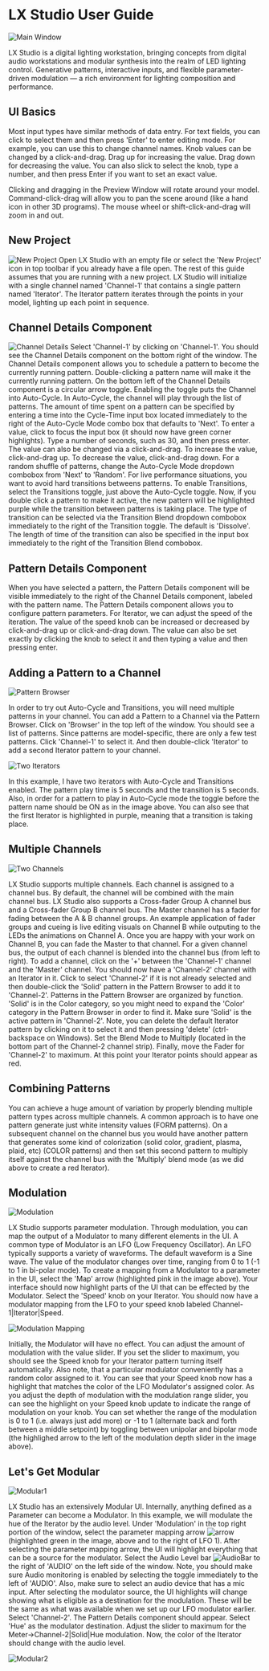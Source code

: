LX Studio User Guide
====================
![Main Window](assets/mainwindow.jpg)

LX Studio is a digital lighting workstation, bringing concepts from digital audio workstations and modular synthesis into the realm of LED lighting control. Generative patterns, interactive inputs, and flexible parameter-driven modulation — a rich environment for lighting composition and performance.

UI Basics
---------
Most input types have similar methods of data entry.  For text fields, you can click to select them and then press 'Enter' to enter editing mode.  For example,
you can use this to change channel names.  Knob values can be changed by a click-and-drag.  Drag up for increasing the value.  Drag down for decreasing the value.
You can also slick to select the knob, type a number, and then press Enter if you want to set an exact value.

Clicking and dragging in the Preview Window will rotate around your model.  Command-click-drag will allow you to pan the scene around (like a hand icon in other
3D programs).  The mouse wheel or shift-click-and-drag will zoom in and out.

New Project
-----------
![New Project](assets/newproject.jpg)
Open LX Studio with an empty file or select the 'New Project' icon in top toolbar if you already have a file open.  The rest of this
guide assumes that you are running with a new project.  LX Studio will initialize with a single channel named 'Channel-1' that
contains a single pattern named 'Iterator'.  The Iterator pattern iterates through the points in your model, lighting up each
point in sequence.

Channel Details Component
-------------------------
![Channel Details](assets/channeldetails.jpg)
Select 'Channel-1' by clicking on 'Channel-1'.  You should see the Channel Details component on the bottom right of the window.
The Channel Details component allows you to schedule a pattern to become the currently running pattern.  Double-clicking a
pattern name will make it the currently running pattern.  On the bottom left of the Channel Details component is a circular
arrow toggle.  Enabling the toggle puts the Channel into Auto-Cycle.  In Auto-Cycle, the channel will play through the list
of patterns.  The amount of time spent on a pattern can be specified by entering a time into the Cycle-Time input box located
immediately to the right of the Auto-Cycle Mode combo box that defaults to 'Next'.  To enter a value, click to focus the
input box (it should now have green corner highlights).  Type a number of seconds, such as 30, and then press enter.  The value
can also be changed via a click-and-drag.  To increase the value, click-and-drag up.  To decrease the value, click-and-drag down.
For a random shuffle of patterns, change the Auto-Cycle Mode dropdown combobox from 'Next' to 'Random'.  For live performance
situations, you want to avoid hard transitions betweens patterns.  To enable Transitions, select the Transitions toggle, just
above the Auto-Cycle toggle.  Now, if you double click a pattern to make it active, the new pattern will be highlighted purple
while the transition between patterns is taking place.  The type of transition can be selected via the Transition Blend dropdown
combobox immediately to the right of the Transition toggle.  The default is 'Dissolve'.  The length of time of the transition
can also be specified in the input box immediately to the right of the Transition Blend combobox.

Pattern Details Component
-------------------------
When you have selected a pattern, the Pattern Details component will be visible immediately to the right of the Channel Details
component, labeled with the pattern name.  The Pattern Details component allows you to configure pattern parameters.  For Iterator,
we can adjust the speed of the iteration.  The value of the speed knob can be increased or decreased by click-and-drag up or
click-and-drag down.  The value can also be set exactly by clicking the knob to select it and then typing a value and then pressing
enter.

Adding a Pattern to a Channel
-----------------------------
![Pattern Browser](assets/patternbrowser.jpg)

In order to try out Auto-Cycle and Transitions, you will need multiple patterns in your channel.  You can add a Pattern to a Channel
via the Pattern Browser.  Click on 'Browser' in the top left of the window.  You should see a list of patterns.  Since patterns
are model-specific, there are only a few test patterns.  Click 'Channel-1' to select it.  And then double-click 'Iterator' to add
a second Iterator pattern to your channel.

![Two Iterators](assets/twoiterators.jpg)

In this example, I have two iterators with Auto-Cycle and Transitions enabled.  The pattern play time is 5 seconds and the transition
is 5 seconds.  Also, in order for a pattern to play in Auto-Cycle mode the toggle before the pattern name should be ON as in the
image above.  You can also see that the first Iterator is highlighted in purple, meaning that a transition is taking place.


Multiple Channels
-----------------
![Two Channels](assets/twochannels.jpg)

LX Studio supports multiple channels.  Each channel is assigned to a channel bus.  By default, the channel will be combined with the
main channel bus.  LX Studio also supports a Cross-fader Group A channel bus and a Cross-fader Group B channel bus.  The Master channel
has a fader for fading between the A & B channel groups.  An example application of fader groups and cueing is live editing visuals on Channel B
while outputing to the LEDs the animations on Channel A.  Once you are happy with your work on Channel B, you can fade the Master to that channel.
For a given channel bus, the output of each channel is blended into the channel bus (from left to right).  To add a channel, click on the '+'
between the 'Channel-1' channel and the 'Master' channel.  You should now have a 'Channel-2' channel with an Iterator in it.  Click to
select 'Channel-2' if it is not already selected and then double-click the 'Solid' pattern in the Pattern Browser to add it to 'Channel-2'.
Patterns in the Pattern Browser are organized by function.  'Solid' is in the Color category, so you might need to expand the 'Color' category
in the Pattern Browser in order to find it.  Make sure 'Solid' is the active pattern in 'Channel-2'.  Note, you can delete the default Iterator pattern by
clicking on it to select it and then pressing 'delete' (ctrl-backspace on Windows).  Set the Blend Mode to Multiply (located in the
bottom part of the Channel-2 channel strip).  Finally, move the Fader for 'Channel-2' to maximum.  At this point your Iterator points
should appear as red.

Combining Patterns
------------------
You can achieve a huge amount of variation by properly blending multiple pattern types across multiple channels.  A common approach is
to have one pattern generate just white intensity values (FORM patterns).  On a subsequent channel on the channel bus you would have
another pattern that generates some kind of colorization (solid color, gradient, plasma, plaid, etc) (COLOR patterns)
and then set this second pattern to multiply itself against the channel bus with the 'Multiply' blend mode  (as we did above to
create a red Iterator).

Modulation
----------
![Modulation](assets/modulation.jpg)

LX Studio supports parameter modulation.  Through modulation, you can map the output of a Modulator to many different elements in
the UI.  A common type of Modulator is an LFO (Low Frequency Oscillator).  An LFO typically supports a variety of waveforms.  The
default waveform is a Sine wave.  The value of the modulator changes over time, ranging from 0 to 1 (-1 to 1 in bi-polar mode).  To create
a mapping from a Modulator to a parameter in the UI, select the 'Map' arrow (highlighted pink in the image above).  Your interface
should now highlight parts of the UI that can be effected by the Modulator.  Select the 'Speed' knob on your Iterator.  You
should now have a modulator mapping from the LFO to your speed knob labeled Channel-1|Iterator|Speed.

![Modulation Mapping](assets/modulationmapping.jpg)

Initially, the Modulator will have no effect.  You can adjust the amount of modulation with the value slider.  If you set the slider
to maximum, you should see the Speed knob for your Iterator pattern turning itself automatically.  Also note, that a particular
modulator conveniently has a random color assigned to it.  You can see that your Speed knob now has a highlight that matches
the color of the LFO Modulator's assigned color.  As you adjust the depth of modulation with the modulation range slider, you
can see the highlight on your Speed knob update to indicate the range of modulation on your knob.  You can set whether the
range of the modulation is 0 to 1 (i.e. always just add more) or -1 to 1 (alternate back and forth between a middle setpoint)
by toggling between unipolar and bipolar mode (the highlighed arrow to the left of the modulation depth slider in the image
above).

Let's Get Modular
-----------------
![Modular1](assets/modular1.jpg)

LX Studio has an extensively Modular UI.  Internally, anything defined as a Parameter can become a Modulator.  In this example,
we will modulate the hue of the Iterator by the audio level.  Under 'Modulation' in the top right portion of the window,
select the parameter mapping arrow ![arrow](assets/parametermappingarrow.jpg)(highlighted green in the image, above and to the
right of LFO 1).  After selecting the parameter mapping arrow, the UI will highlight everything that can be a source for the modulator.
Select the Audio Level bar ![AudioBar](assets/audiobar.jpg) to the right of 'AUDIO' on the left side of the window.  Note, you should
make sure Audio monitoring is enabled by selecting the toggle immediately to the left of 'AUDIO'.  Also, make sure to select an audio
device that has a mic input.  After selecting the modulator source, the UI highlights will change showing what is eligible as a
destination for the modulation.  These will be the same as what was available when we set up our LFO modulator earlier.
Select 'Channel-2'.  The Pattern Details component should appear.  Select 'Hue' as the modulator destination.
Adjust the slider to maximum for the Meter->Channel-2|Solid|Hue modulation.  Now, the color of the Iterator should change
with the audio level.

![Modular2](assets/modular2.jpg)




